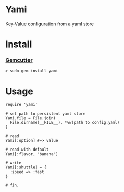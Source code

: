 # Yami

Key-Value configuration from a yaml store

# Install

### [Gemcutter](http://gemcutter.org/)

    > sudo gem install yami
    
# Usage

    require 'yami'
    
    # set path to persistent yaml store
    Yami.file = File.join(
      File.dirname(__FILE__), *%w(path to config.yaml)
    )
    
    # read
    Yami[:option] #=> value
    
    # read with default
    Yami[:flavor, "banana"]
    
    # write
    Yami[:shuttle] = {
      :speed => :fast
    }
    
    # fin.
    
    